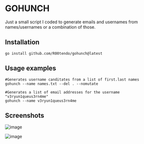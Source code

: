 # GOHUNCH
Just a small script I coded to generate emails and usernames from names/usernames or a combination of those.
## Installation
`go install github.com/R00tendo/gohunch@latest`
## Usage examples
```
#Generates username canditates from a list of first.last names
gohunch --name names.txt --del . --nomutate

#Generates a list of email addresses for the username "v3ryun1queus3rn4me"
gohunch --name v3ryun1queus3rn4me
```
## Screenshots
![image](https://github.com/R00tendo/gohunch/assets/72181445/3345ac1c-be99-41bd-a37d-4e0a31b53adc)

![image](https://github.com/R00tendo/gohunch/assets/72181445/f5143576-81c1-4e2a-abae-2c4986df2fc8)

